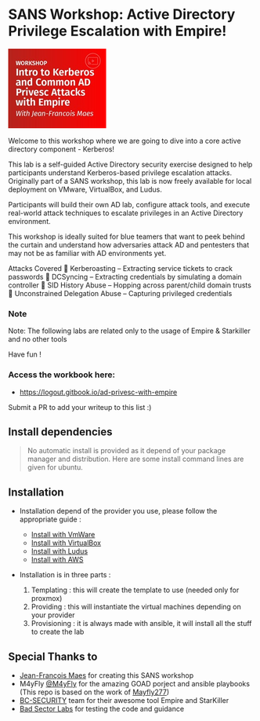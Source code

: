 # SANS Workshop: Active Directory Privilege Escalation with Empire!

<div>
<img src="./sans-2024.jpg"/>
</div>

Welcome to this workshop where we are going to dive into a core active directory component - Kerberos!

This lab is a self-guided Active Directory security exercise designed to help participants understand Kerberos-based privilege escalation attacks. Originally part of a SANS workshop, this lab is now freely available for local deployment on VMware, VirtualBox, and Ludus.

Participants will build their own AD lab, configure attack tools, and execute real-world attack techniques to escalate privileges in an Active Directory environment.

This workshop is ideally suited for blue teamers that want to peek behind the curtain and understand how adversaries attack AD and pentesters that may not be as familiar with AD environments yet.

Attacks Covered
🔹 Kerberoasting – Extracting service tickets to crack passwords
🔹 DCSyncing – Extracting credentials by simulating a domain controller
🔹 SID History Abuse – Hopping across parent/child domain trusts
🔹 Unconstrained Delegation Abuse – Capturing privileged credentials

### Note

Note: The following labs are related only to the usage of Empire & Starkiller and no other tools

Have fun !

### Access the workbook here:

- https://logout.gitbook.io/ad-privesc-with-empire 

Submit a PR to add your writeup to this list :)

## Install dependencies

> No automatic install is provided as it depend of your package manager and distribution. Here are some install command lines are given for ubuntu.

## Installation

- Installation depend of the provider you use, please follow the appropriate guide :
  - [Install with VmWare](./docs/install_with_vmware.md)
  - [Install with VirtualBox](./docs/install_with_virtualbox.md)
  - [Install with Ludus](./docs/install_with_ludus.md)
  - [Install with AWS](./docs/install_with_aws.md)

- Installation is in three parts :
  1. Templating : this will create the template to use (needed only for proxmox) 
  2. Providing : this will instantiate the virtual machines depending on your provider
  3. Provisioning : it is always made with ansible, it will install all the stuff to create the lab

## Special Thanks to

- [Jean-François Maes](https://www.sans.org/profiles/jeanfrancois-maes/) for creating this SANS workshop
- M4yFly [@M4yFly](https://x.com/M4yFly) for the amazing GOAD porject and ansible playbooks (This repo is based on the work of [Mayfly277](https://github.com/Orange-Cyberdefense/GOAD/))
- [BC-SECURITY](https://github.com/BC-SECURITY/) team for their awesome tool Empire and StarKiller
- [Bad Sector Labs](https://x.com/badsectorlabs) for testing the code and guidance
